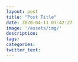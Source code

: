 ```yaml
---
layout: post
title: "Post Title"
date: 2020-04-11 03:42:27
image: '/assets/img/'
description:
tags:
categories:
twitter_text:
---
```

